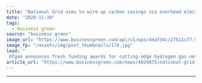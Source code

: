 ```yaml
---
title: "National Grid aims to wire up carbon savings via overhead electricity and hydrogen innovation"
date: "2020-11-30"
tags: 
  - business green
source: "business green"
image_url: "https://www.businessgreen.com/api/v1/wps/4eaf34c/27b11c77-514e-4b51-aca7-a758bb8156f5/3/IMG-4186-185x114.jpg"
image_fp: "/assets/img/post_thumbnails/174.jpg"
lead: "
 Ofgem announces fresh funding awards for cutting-edge hydrogen gas network and advanced transmission technology projects ..."
article_url: "https://www.businessgreen.com/news/4024075/national-grid-aims-wire-carbon-savings-overhead-electricity-hydrogen-innovation"
---
```


---

